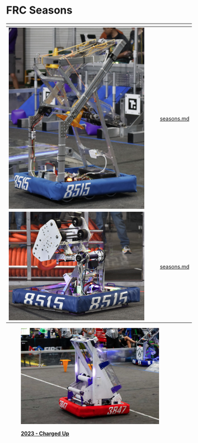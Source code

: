 # FRC Seasons



<table data-card-size="large" data-view="cards"><thead><tr><th align="center"></th><th data-hidden></th><th data-hidden></th><th data-hidden data-card-target data-type="content-ref"></th></tr></thead><tbody><tr><td align="center"><img src="../.gitbook/assets/image (2) (1).png" alt="" data-size="original"></td><td></td><td></td><td><a href="seasons.md">seasons.md</a></td></tr><tr><td align="center"><img src="../.gitbook/assets/image (1) (1).png" alt="" data-size="original"></td><td></td><td></td><td><a href="seasons.md">seasons.md</a></td></tr></tbody></table>

<figure><img src="../.gitbook/assets/2023 X-Ray Robot.PNG" alt="" width="375"><figcaption><p><a href="2023-charged-up.md"><strong>2023 - Charged</strong> </a><a href="2023-charged-up.md"><strong>Up</strong></a></p></figcaption></figure>
